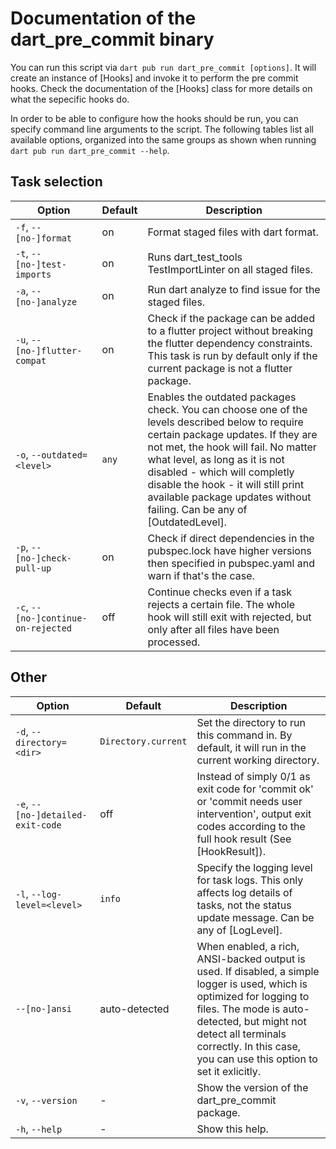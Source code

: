 # Documentation of the dart_pre_commit binary
You can run this script via `dart pub run dart_pre_commit [options]`. It
will create an instance of [Hooks] and invoke it to perform the pre commit
hooks. Check the documentation of the [Hooks] class for more details on what
the sepecific hooks do.

In order to be able to configure how the hooks should be run, you can
specify command line arguments to the script. The following tables list all
available options, organized into the same groups as shown when running
`dart pub run dart_pre_commit --help`.

## Task selection
 Option                             | Default    | Description
------------------------------------|------------|-------------
`-f`, `--[no-]format`               | on         | Format staged files with dart format.
`-t`, `--[no-]test-imports`         | on         | Runs dart_test_tools TestImportLinter on all staged files.
`-a`, `--[no-]analyze`              | on         | Run dart analyze to find issue for the staged files.
`-u`, `--[no-]flutter-compat`       | on         | Check if the package can be added to a flutter project without breaking the flutter dependency constraints. This task is run by default only if the current package is not a flutter package.
`-o`, `--outdated=<level>`          | `any`      | Enables the outdated packages check. You can choose one of the levels described below to require certain package updates. If they are not met, the hook will fail. No matter what level, as long as it is not disabled - which will completly disable the hook - it will still print available package updates without failing. Can be any of [OutdatedLevel].
`-p`, `--[no-]check-pull-up`        | on         | Check if direct dependencies in the pubspec.lock have higher versions then specified in pubspec.yaml and warn if that's the case.
`-c`, `--[no-]continue-on-rejected` | off        | Continue checks even if a task rejects a certain file. The whole hook will still exit with rejected, but only after all files have been processed.

## Other
 Option                           | Default             | Description
----------------------------------|---------------------|-------------
`-d`, `--directory=<dir>`         | `Directory.current` | Set the directory to run this command in. By default, it will run in the current working directory.
`-e`, `--[no-]detailed-exit-code` | off                 | Instead of simply 0/1 as exit code for 'commit ok' or 'commit needs user intervention', output exit codes according to the full hook result (See [HookResult]).
`-l`, `--log-level=<level>`       | `info`              | Specify the logging level for task logs. This only affects log details of tasks, not the status update message. Can be any of [LogLevel].
`--[no-]ansi`                     | auto-detected       | When enabled, a rich, ANSI-backed output is used. If disabled, a simple logger is used, which is optimized for logging to files. The mode is auto-detected, but might not detect all terminals correctly. In this case, you can use this option to set it exlicitly.
`-v`, `--version`                 | -                   | Show the version of the dart_pre_commit package.
`-h`, `--help`                    | -                   | Show this help.
